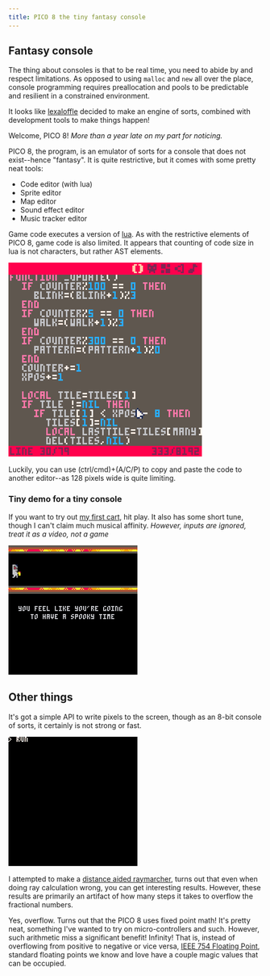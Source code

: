 ```yaml
---
title: PICO 8 the tiny fantasy console
---
```


## Fantasy console

The thing about consoles is that to be real time, you need to
abide by and respect limitations.
As opposed to using `malloc` and `new` all over the place,
console programming requires preallocation and pools to be
predictable and resilient in a constrained environment.

It looks like [lexaloffle][] decided to make an engine of sorts,
combined with development tools to make things happen!

Welcome, PICO 8! *More than a year late on my part for noticing.*

PICO 8, the program, is an emulator of sorts for a console that
does not exist--hence "fantasy".
It is quite restrictive, but it comes with some pretty neat tools:

* Code editor (with lua)
* Sprite editor
* Map editor
* Sound effect editor
* Music tracker editor

Game code executes a version of [lua][].
As with the restrictive elements of PICO 8, game code is also limited.
It appears that counting of code size in lua is not characters,
but rather AST elements.

![](/images/pico/code.png)

Luckily, you can use (ctrl/cmd)+(A/C/P) to copy and paste the code
to another editor--as 128 pixels wide is quite limiting.

### Tiny demo for a tiny console
If you want to try out [my first cart][spoopy], hit play.
It also has some short tune, though I can't claim much musical affinity.
*However, inputs are ignored, treat it as a video, not a game*

![](/images/pico/spooky.gif)

## Other things

It's got a simple API to write pixels to the screen, though as an
8-bit console of sorts, it certainly is not strong or fast.

![](/images/pico/rendering.gif)

I attempted to make a [distance aided raymarcher][raymarch], turns out that
even when doing ray calculation wrong, you can get interesting results.
However, these results are primarily an artifact of how many steps it
takes to overflow the fractional numbers.

Yes, overflow. Turns out that the PICO 8 uses fixed point math!
It's pretty neat, something I've wanted to try on micro-controllers
and such.
However, such arithmetic miss a significant benefit! Infinity!
That is, instead of overflowing from positive to negative or vice versa,
[IEEE 754 Floating Point][IEEE754], standard floating points we know
and love have a couple magic values that can be occupied.

[lexaloffle]: http://www.lexaloffle.com/
[pico8]: http://www.lexaloffle.com/pico-8.php
[spoopy]: http://www.lexaloffle.com/bbs/?tid=28830
[IEEE754]: https://en.wikipedia.org/wiki/IEEE_floating_point
[raymarch]: http://www.alanzucconi.com/2016/07/01/raymarching/
[undertale]: http://undertale.com
[lua]: https://www.lua.org